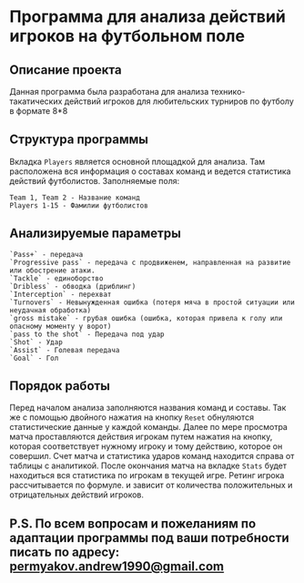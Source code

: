 # Программа для анализа действий игроков на футбольном поле

## Описание проекта

Данная программа была разработана для анализа технико-такатических действий игроков для любительских турниров по футболу в формате 8*8

## Структура программы
Вкладка `Players` является основной площадкой для анализа. Там расположена вся информация о составах команд и ведется статистика действий футболистов.
Заполняемые поля:

    Team 1, Team 2 - Название команд
    Players 1-15 - Фамилии футболистов
## Анализируемые параметры

    `Pass+` - передача
    `Progressive pass` - передача с продвиженем, направленная на развитие или обострение атаки.
    `Tackle` - единоборство
    `Dribless` - обводка (дриблинг)
    `Interception` - перехват
    `Turnovers` - Невынужденная ошибка (потеря мяча в простой ситуации или неудачная обработка)
    `gross mistake` - грубая ошибка (ошибка, которая привела к голу или опасному моменту у ворот)
    `pass to the shot` - Передача под удар
    `Shot` - Удар
    `Assist` - Голевая передача
    `Goal` - Гол

## Порядок работы

Перед началом анализа заполняются названия команд и составы. Так же с помощью двойного нажатия на кнопку `Reset` обнуляются статистические данные у каждой команды.
Далее по мере просмотра матча проставляются действия игрокам путем нажатия на кнопку, которая соответствует нужному игроку и тому действию, которое он совершил. Счет матча и статистика ударов команд находится справа от таблицы с аналитикой.
После окончания матча на вкладке `Stats` будет находиться вся статистика по игрокам в текущей игре. Ретинг игрока рассчитывается по формуле. и зависит от количества положительных и отрицательных действий игроков.

## P.S. По всем вопросам и пожеланиям по адаптации программы под ваши потребности писать по адресу: permyakov.andrew1990@gmail.com

